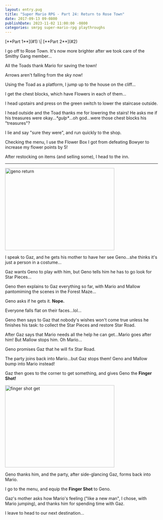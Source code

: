 ```yaml
---
layout: entry.pug
title: "Super Mario RPG - Part 24: Return to Rose Town"
date: 2017-09-13 09-0800
publishDate: 2023-11-02 11:00:00 -0800
categories: smrpg super-mario-rpg playthroughs
---
```


<p class="entry-partination" markdown="1">[**Part 1**](#1) \| [**Part 2**](#2)</p>

<a name="1"></a>

I go off to Rose Town. It's now more brighter after we took care of the Smithy Gang member...

All the Toads thank Mario for saving the town! 

Arrows aren't falling from the sky now!

Using the Toad as a platform, I jump up to the house on the cliff...

I get the chest blocks, which have Flowers in each of them...

I head upstairs and press on the green switch to lower the staircase outside.

I head outside and the Toad thanks me for lowering the stairs! He asks me if his treasures were okay...<em>\*gulp\*</em>...oh god...were those chest blocks his "treasures"?

I lie and say "sure they were", and run quickly to the shop.

Checking the menu, I use the Flower Box I got from defeating Bowyer to increase my flower points by 5!

After restocking on items (and selling some), I head to the inn.

<a name="2"></a>

---

<img src="https://i.imgur.com/0GRvVUZ.png" alt="geno return" width="360" height="270" id="liveblog" />

I speak to Gaz, and he gets his mother to have her see Geno...she thinks it's just a person in a costume...

Gaz wants Geno to play with him, but Geno tells him he has to go look for Star Pieces...

Geno then explains to Gaz everything so far, with Mario and Mallow pantomiming the scenes in the Forest Maze...

Geno asks if he gets it. **Nope.**

Everyone falls flat on their faces...lol...

Geno then says to Gaz that nobody's wishes won't come true unless he finishes his task: to collect the Star Pieces and restore Star Road.

After Gaz says that Mario needs all the help he can get...Mario goes after him! But Mallow stops him. Oh Mario...

Geno promises Gaz that he will fix Star Road.

The party joins back into Mario...but Gaz stops them! Geno and Mallow bump into Mario instead!

Gaz then goes to the corner to get something, and gives Geno the **Finger Shot!**

<img src="https://i.imgur.com/XMfmfws.png" alt="finger shot get" width="360" height="270" id="liveblog" />

Geno thanks him, and the party, after side-glancing Gaz, forms back into Mario.

I go to the menu, and equip the **Finger Shot** to Geno.

Gaz's mother asks how Mario's feeling ("like a new man", I chose, with Mario jumping), and thanks him for spending time with Gaz.

I leave to head to our next destination...